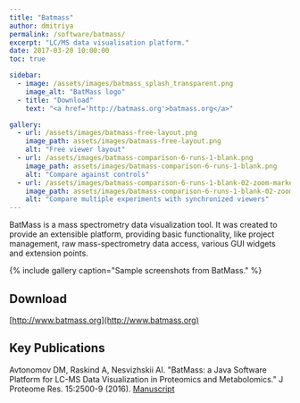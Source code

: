 ```yaml
---
title: "Batmass"
author: dmitriya
permalink: /software/batmass/
excerpt: "LC/MS data visualisation platform."
date: 2017-03-20 10:00:00
toc: true

sidebar:
  - image: /assets/images/batmass_splash_transparent.png
    image_alt: "BatMass logo"
  - title: "Download"
    text: "<a href='http://batmass.org'>batmass.org</a>"

gallery:
  - url: /assets/images/batmass-free-layout.png
    image_path: assets/images/batmass-free-layout.png
    alt: "Free viewer layout"
  - url: /assets/images/batmass-comparison-6-runs-1-blank.png
    image_path: assets/images/batmass-comparison-6-runs-1-blank.png
    alt: "Compare against controls"
  - url: /assets/images/batmass-comparison-6-runs-1-blank-02-zoom-marked.png
    image_path: assets/images/batmass-comparison-6-runs-1-blank-02-zoom-marked.png
    alt: "Compare multiple experiments with synchronized viewers"
---
```


BatMass is a mass spectrometry data visualization tool. It was created to
provide an extensible platform, providing basic functionality, like project
management, raw mass-spectrometry data access, various GUI widgets and extension
points.

{% include gallery caption="Sample screenshots from BatMass." %}

## Download

[http://www.batmass.org](http://www.batmass.org)

## Key Publications

Avtonomov DM, Raskind A, Nesvizhskii AI. "BatMass: a Java Software Platform for
LC-MS Data Visualization in Proteomics and Metabolomics." J Proteome Res.
15:2500-9 (2016).
[Manuscript](http://www.nature.com/nmeth/journal/vaop/ncurrent/full/nmeth.4256.html)